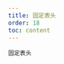 ```yaml
---
title: 固定表头
order: 18
toc: content
---
```


<code src='../examples/FixedHeader.tsx' description='通过设置属性 height 给表格指定高度后，会自动固定表头。当纵向内容过多时可以使用。'>固定表头</code>
